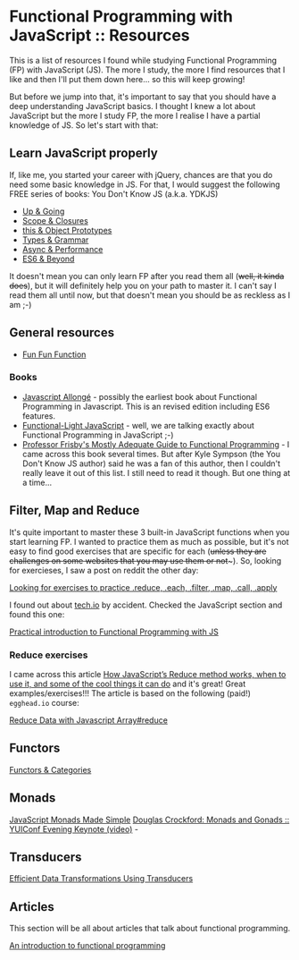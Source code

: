 # Functional Programming with JavaScript :: Resources

This is a list of resources I found while studying Functional Programming (FP) with JavaScript (JS). The more I study, the more I find resources that I like and then I'll put them down here... so this will keep growing!

But before we jump into that, it's important to say that you should have a deep understanding JavaScript basics. I thought I knew a lot about JavaScript but the more I study FP, the more I realise I have a partial knowledge of JS. So let's start with that:

## Learn JavaScript properly

If, like me, you started your career with jQuery, chances are that you do need some basic knowledge in JS. For that, I would suggest the following FREE series of books: You Don't Know JS (a.k.a. YDKJS)

* [Up & Going](up\%20&\%20going/README.md#you-dont-know-js-up--going)
* [Scope & Closures](scope\%20&\%20closures/README.md#you-dont-know-js-scope--closures)
* [this & Object Prototypes](this\%20&\%20object\%20prototypes/README.md#you-dont-know-js-this--object-prototypes)
* [Types & Grammar](types\%20&\%20grammar/README.md#you-dont-know-js-types--grammar)
* [Async & Performance](async\%20&\%20performance/README.md#you-dont-know-js-async--performance)
* [ES6 & Beyond](es6\%20&\%20beyond/README.md#you-dont-know-js-es6--beyond)

It doesn't mean you can only learn FP after you read them all (~~well, it kinda does~~), but it will definitely help you on your path to master it. I can't say I read them all until now, but that doesn't mean you should be as reckless as I am ;-)

## General resources

* [Fun Fun Function](https://www.youtube.com/channel/UCO1cgjhGzsSYb1rsB4bFe4Q)

### Books
* [Javascript Allongé](https://leanpub.com/javascriptallongesix/read) - possibly the earliest book about Functional Programming in Javascript. This is an revised edition including ES6 features.
* [Functional-Light JavaScript](https://github.com/getify/Functional-Light-JS) - well, we are talking exactly about Functional Programming in JavaScript ;-)
* [Professor Frisby's Mostly Adequate Guide to Functional Programming](https://github.com/MostlyAdequate/mostly-adequate-guide) - I came across this book several times. But after Kyle Sympson (the You Don't Know JS author) said he was a fan of this author, then I couldn't really leave it out of this list. I still need to read it though. But one thing at a time...


## Filter, Map and Reduce

It's quite important to master these 3 built-in JavaScript functions when you start learning FP. I wanted to practice them as much as possible, but it's not easy to find good exercises that are specific for each (~~unless they are challenges on some websites that you may use them or not~~~). So, looking for exercieses, I saw a post on reddit the other day:

[Looking for exercises to practice .reduce, .each, .filter, .map, .call, .apply](https://www.reddit.com/r/learnjavascript/comments/3ekm2o/looking_for_exercises_to_practice_reduce_each/)

I found out about [tech.io](https://tech.io/) by accident. Checked the JavaScript section and found this one:

[Practical introduction to Functional Programming with JS](https://tech.io/playgrounds/2980/practical-introduction-to-functional-programming-with-js/)

### Reduce exercises

I came across this article [How JavaScript’s Reduce method works, when to use it, and some of the cool things it can do](https://medium.freecodecamp.org/reduce-f47a7da511a9) and it's great! Great examples/exercises!!! The article is based on the following (paid!) `egghead.io` course:

[Reduce Data with Javascript Array#reduce](https://egghead.io/courses/reduce-data-with-javascript-array-reduce)

## Functors

[Functors & Categories](https://medium.com/javascript-scene/functors-categories-61e031bac53f)

## Monads

[JavaScript Monads Made Simple](https://medium.com/javascript-scene/javascript-monads-made-simple-7856be57bfe8)
[Douglas Crockford: Monads and Gonads :: YUIConf Evening Keynote (video)](https://www.youtube.com/watch?v=dkZFtimgAcM) - 

## Transducers

[Efficient Data Transformations Using Transducers](https://medium.freecodecamp.org/efficient-data-transformations-using-transducers-c779043ba655)

## Articles

This section will be all about articles that talk about functional programming.

[An introduction to functional programming](https://codewords.recurse.com/issues/one/an-introduction-to-functional-programming)
